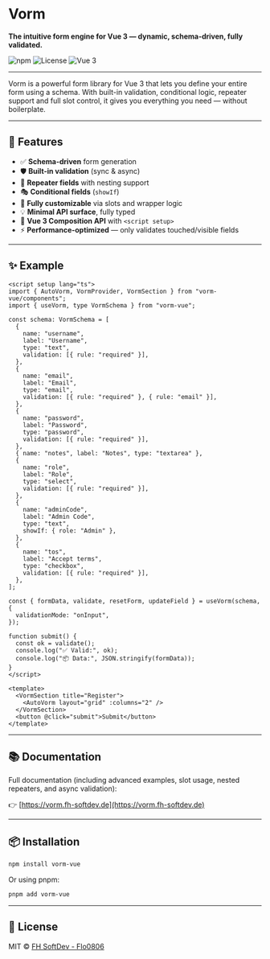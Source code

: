 # Vorm

**The intuitive form engine for Vue 3 — dynamic, schema-driven, fully validated.**

![npm](https://img.shields.io/npm/v/vorm-vue)
![License](https://img.shields.io/github/license/flo0806/vorm?cacheBust=1)
![Vue 3](https://img.shields.io/badge/vue-3.x-brightgreen)

---

Vorm is a powerful form library for Vue 3 that lets you define your entire form using a schema. With built-in validation, conditional logic, repeater support and full slot control, it gives you everything you need — without boilerplate.

---

## 🚀 Features

- ✅ **Schema-driven** form generation
- 🛡 **Built-in validation** (sync & async)
- 🔁 **Repeater fields** with nesting support
- 🎭 **Conditional fields** (`showIf`)
- 🎨 **Fully customizable** via slots and wrapper logic
- 💡 **Minimal API surface**, fully typed
- 🧩 **Vue 3 Composition API** with `<script setup>`
- ⚡ **Performance-optimized** — only validates touched/visible fields

---

## ✨ Example

```vue
<script setup lang="ts">
import { AutoVorm, VormProvider, VormSection } from "vorm-vue/components";
import { useVorm, type VormSchema } from "vorm-vue";

const schema: VormSchema = [
  {
    name: "username",
    label: "Username",
    type: "text",
    validation: [{ rule: "required" }],
  },
  {
    name: "email",
    label: "Email",
    type: "email",
    validation: [{ rule: "required" }, { rule: "email" }],
  },
  {
    name: "password",
    label: "Password",
    type: "password",
    validation: [{ rule: "required" }],
  },
  { name: "notes", label: "Notes", type: "textarea" },
  {
    name: "role",
    label: "Role",
    type: "select",
    validation: [{ rule: "required" }],
  },
  {
    name: "adminCode",
    label: "Admin Code",
    type: "text",
    showIf: { role: "Admin" },
  },
  {
    name: "tos",
    label: "Accept terms",
    type: "checkbox",
    validation: [{ rule: "required" }],
  },
];

const { formData, validate, resetForm, updateField } = useVorm(schema, {
  validationMode: "onInput",
});

function submit() {
  const ok = validate();
  console.log("✅ Valid:", ok);
  console.log("📦 Data:", JSON.stringify(formData));
}
</script>

<template>
  <VormSection title="Register">
    <AutoVorm layout="grid" :columns="2" />
  </VormSection>
  <button @click="submit">Submit</button>
</template>
```

---

## 📚 Documentation

Full documentation (including advanced examples, slot usage, nested repeaters, and async validation):

👉 [https://vorm.fh-softdev.de](https://vorm.fh-softdev.de)

---

## 📦 Installation

```bash
npm install vorm-vue
```

Or using pnpm:

```bash
pnpm add vorm-vue
```

---

## 🔗 License

MIT © [FH SoftDev - Flo0806](https://github.com/flo0806)
